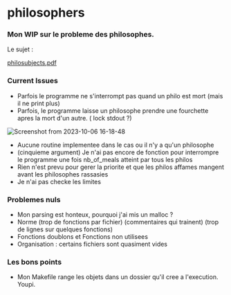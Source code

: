 # philosophers

### Mon WIP sur le probleme des philosophes.

Le sujet :

[philosubjects.pdf](https://github.com/leitn/philosophers/files/12674668/philosubjects.pdf)

### Current Issues

- Parfois le programme ne s'interrompt pas quand un philo est mort (mais il ne print plus)
- Parfois, le programme laisse un philosophe prendre une fourchette apres la mort d'un autre. ( lock stdout ?)
  
![Screenshot from 2023-10-06 16-18-48](https://github.com/leitn/philosophers/assets/104629160/d55728a5-2a44-4cf1-a0d4-6a44227c8aa0)

- Aucune routine implementee dans le cas ou il n'y a qu'un philosophe
- (cinquieme argument) Je n'ai pas encore de fonction pour interrompre le programme une fois nb_of_meals atteint par tous les philos
- Rien n'est prevu pour gerer la priorite et que les philos affames mangent avant les philosophes rassasies
- Je n'ai pas checke les limites


### Problemes nuls
- Mon parsing est honteux, pourquoi j'ai mis un malloc ?
- Norme (trop de fonctions par fichier) (commentaires qui trainent) (trop de lignes sur quelques fonctions)
- Fonctions doublons et Fonctions non utilisees
- Organisation : certains fichiers sont quasiment vides

### Les bons points
- Mon Makefile range les objets dans un dossier qu'il cree a l'execution. Youpi.

